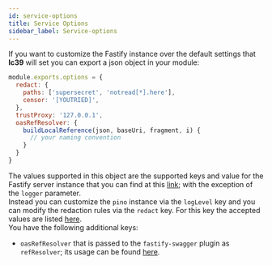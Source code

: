 ```yaml
---
id: service-options
title: Service Options
sidebar_label: Service-options
---
```


<!--
WARNING: this file was automatically generated by Mia-Platform Doc Aggregator.
DO NOT MODIFY IT BY HAND.
Instead, modify the source file and run the aggregator to regenerate this file.
-->

If you want to customize the Fastify instance over the default settings that **lc39** will set
you can export a json object in your module:

```javascript
module.exports.options = {
  redact: {
    paths: ['supersecret', 'notread[*].here'],
    censor: '[YOUTRIED]',
  },
  trustProxy: '127.0.0.1',
  oasRefResolver: {
    buildLocalReference(json, baseUri, fragment, i) {
      // your naming convention
    }
  }
}
```

The values supported in this object are the supported keys and value for the Fastify server instance
that you can find at this [link][fastify-server-options]; with the exception of the `logger` parameter.  
Instead you can customize the `pino` instance via the `logLevel` key and you can modify the redaction rules
via the `redact` key. For this key the accepted values are listed [here][pino-redact-options].  
You have the following additional keys:
- `oasRefResolver` that is passed to the `fastify-swagger` plugin as `refResolver`; its usage can be found [here][fastify-swagger-refs]. 

[fastify-server-options]: https://github.com/fastify/fastify/blob/main/docs/Reference/Server.md
[pino-redact-options]: https://github.com/pinojs/pino/blob/master/docs/redaction.md
[fastify-sensible-error-handler]: https://github.com/fastify/fastify-sensible#custom-error-handler
[fastify-swagger-refs]: https://github.com/fastify/fastify-swagger#managing-your-refs
